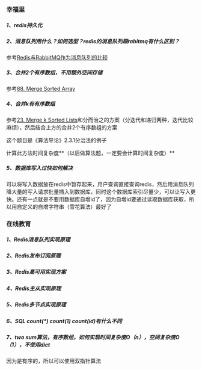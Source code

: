 ### 幸福里
##### 1、redis持久化

##### 2、消息队列用什么？如何选型？redis的消息队列跟rabitmq有什么区别？

参考[Redis与RabbitMQ作为消息队列的比较](https://www.cnblogs.com/afeige/p/10908960.html)

##### 3、合并2个有序数组，不用额外空间存储
参考[88. Merge Sorted Array](https://leetcode.com/problems/merge-sorted-array/)

##### 4、合并k有有序数组

参考[23. Merge k Sorted Lists](https://leetcode.com/problems/merge-k-sorted-lists/)和分而治之的方案（分迭代和递归两种，迭代比较麻烦），然后结合上方的合并2个有序数组的方案

这个题目是《算法导论》2.3.1分治法的例子

计算此方法时间复杂度**（以后做算法题，一定要会计算时间复杂度）**

##### 5、数据库写入过快如何解决

可以将写入数据放在redis中暂存起来，用户查询直接查询redis，然后用消息队列降大量的写入请求批量插入到数据库，同时这个数据库索引尽量少，可以让写入更快。还有一点就是不要用数据库自增id了，因为自增id要通过读取数据库获取，所以用自定义的自增字符串（雪花算法）最好了


### 在线教育
##### 1、Redis消息队列实现原理
##### 2、Redis发布订阅原理
##### 3、Redis高可用实现方案
##### 4、Redis主从实现原理
##### 5、Redis多节点实现原理
##### 6、SQL count(*) count(1) count(id)有什么不同
##### 7、two sum算法，有序数组，如何实现时间复杂度O（n），空间复杂度O（1），不使用dict

因为是有序的，所以可以使用双指针算法

